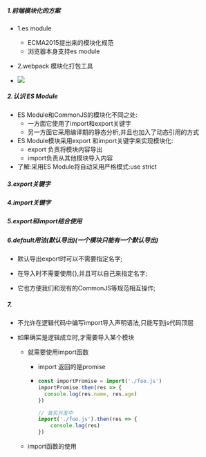 ##### 1.前端模块化的方案

* 1.es module
  * ECMA2015提出来的模块化规范
  * 浏览器本身支持es module

* 2.webpack 模块化打包工具
* ![](E:\studyLogs\上课笔记\img\前端使用模块化方案.png)

##### 2.认识 ES Module

* ES Module和CommonJS的模块化不同之处:
  * 一方面它使用了import和export关键字
  * 另一方面它采用编译期的静态分析,并且也加入了动态引用的方式
* ES Module模块采用export 和import关键字来实现模块化:
  * export 负责将模块内容导出
  * import负责从其他模块导入内容
* 了解:采用ES Module将自动采用严格模式:use strict

##### 3.export关键字

##### 4.import关键字

##### 5.export和import结合使用

##### 6.default用法(默认导出)(一个模块只能有一个默认导出)

* 默认导出export时可以不需要指定名字;

* 在导入时不需要使用{},并且可以自己来指定名字;
* 它也方便我们和现有的CommonJS等规范相互操作;

##### 7.

* 不允许在逻辑代码中编写import导入声明语法,只能写到js代码顶层

* 如果确实是逻辑成立时,才需要导入某个模块

  * 就需要使用import函数

    * import 返回的是promise

    * ```js
      const importPromise = import('./foo.js')
      importPromise.then(res => {
      	console.log(res.name, res.age)
      })
      
      // 真实开发中
      import('./foo.js').then(res => {
          console.log(res)
      })
      ```

  * import函数的使用